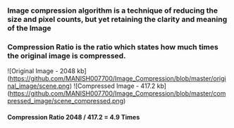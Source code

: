 ### Image compression algorithm is a technique of reducing the size and pixel counts, but yet retaining the clarity and meaning of the Image 
### Compression Ratio is the ratio which states how much times the original image is compressed. 

![Original Image - 2048 kb] (https://github.com/MANISH007700/Image_Compression/blob/master/original_image/scene.png) 
![Compressed Image - 417.2 kb] (https://github.com/MANISH007700/Image_Compression/blob/master/compressed_image/scene_compressed.png)
#### Compression Ratio 2048 / 417.2 = 4.9 Times
